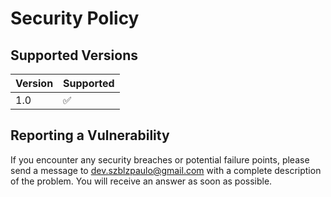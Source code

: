 # Security Policy

## Supported Versions

| Version | Supported          |
| ------- | ------------------ |
| 1.0     | :white_check_mark: |

## Reporting a Vulnerability

If you encounter any security breaches or potential failure points, please send a message to dev.szblzpaulo@gmail.com with a complete description of the problem. You will receive an answer as soon as possible.
